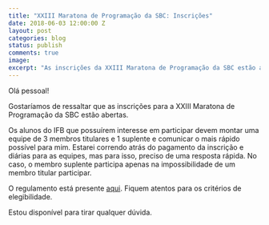 ```yaml
---
title: "XXIII Maratona de Programação da SBC: Inscrições"
date: 2018-06-03 12:00:00 Z
layout: post
categories: blog
status: publish
comments: true
image:
excerpt: "As inscrições da XXIII Maratona de Programação da SBC estão abertas."
---
```




Olá pessoal!

Gostaríamos de ressaltar que as inscrições para a XXIII Maratona de Programação da SBC estão abertas.

Os alunos do IFB que possuírem interesse em participar devem montar uma equipe de 3 membros titulares e 1 suplente e comunicar o mais rápido possível para mim. Estarei correndo atrás do pagamento da inscrição e diárias para as equipes, mas para isso, preciso de uma resposta rápida.
No caso, o membro suplente participa apenas na impossibilidade de um membro titular participar.

O regulamento está presente [aqui](http://maratona.ime.usp.br/regras18.html). Fiquem atentos para os critérios de elegibilidade.

Estou disponível para tirar qualquer dúvida.

